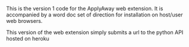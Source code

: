 This is the version 1 code for the ApplyAway web extension. It is accompanied by a word doc set of direction for installation on host/user web browsers. 

This version of the web extension simply submits a url to the python API hosted on heroku


